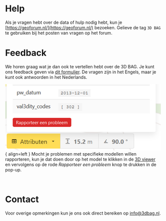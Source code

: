 # Help

Als je vragen hebt over de data of hulp nodig hebt, kun je [https://geoforum.nl/](https://geoforum.nl/) bezoeken. Gelieve de tag `3D BAG` te gebruiken bij het posten van vragen op het forum.

# Feedback

We horen graag wat je dan ook te vertellen hebt over de 3D BAG. Je kunt ons feedback geven via [dit formulier](https://docs.google.com/forms/d/e/1FAIpQLSe2XLCYNmoFVHrgt_uRXeLLwfzDK7gS2kE7mGH8rnk6ltE0LQ/viewform?). De vragen zijn in het Engels, maar je kunt ook antwoorden in het Nederlands.

![report_issue](images/report_issue.jpg){ align=left }
Mocht je problemen met specifieke modellen willen rapporteren, kun je dat doen door op het model te klikken in de [3D viewer](https://dev.3dbag.nl/#/en/viewer) en vervolgens op de rode *Rapporteer een probleem* knop te drukken in de pop-up.

<br>

# Contact

Voor overige opmerkingen kun je ons ook direct bereiken op <a href="mailto:info@3dbag.nl">info@3dbag.nl</a>.
